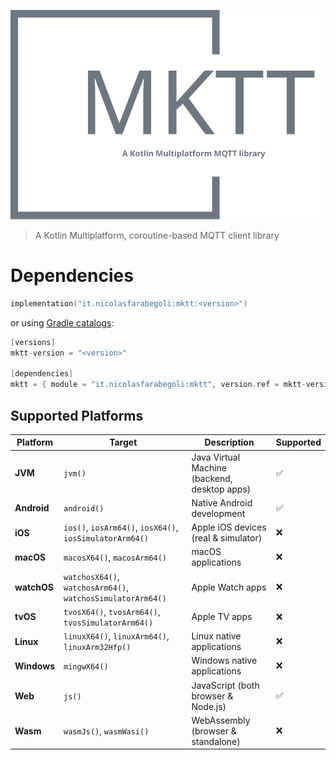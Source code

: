 <p align="center">
    <img alt="MKTT logo" src="mktt-logo.svg">
</p>

> A Kotlin Multiplatform, coroutine-based MQTT client library

# Dependencies

```kotlin
implementation("it.nicolasfarabegoli:mktt:<version>")
```

or using [Gradle catalogs](https://docs.gradle.org/current/userguide/version_catalogs.html):

```kotlin
[versions]
mktt-version = "<version>"

[dependencies]
mktt = { module = "it.nicolasfarabegoli:mktt", version.ref = mktt-version }
```

## Supported Platforms

| Platform    | Target                                                      | Description                                  | Supported          |
|-------------|-------------------------------------------------------------|----------------------------------------------|--------------------|
| **JVM**     | `jvm()`                                                     | Java Virtual Machine (backend, desktop apps) | :white_check_mark: |
| **Android** | `android()`                                                 | Native Android development                   | :white_check_mark: |
| **iOS**     | `ios()`, `iosArm64()`, `iosX64()`, `iosSimulatorArm64()`    | Apple iOS devices (real & simulator)         | :x:                |
| **macOS**   | `macosX64()`, `macosArm64()`                                | macOS applications                           | :x:                |
| **watchOS** | `watchosX64()`, `watchosArm64()`, `watchosSimulatorArm64()` | Apple Watch apps                             | :x:                |
| **tvOS**    | `tvosX64()`, `tvosArm64()`, `tvosSimulatorArm64()`          | Apple TV apps                                | :x:                |
| **Linux**   | `linuxX64()`, `linuxArm64()`, `linuxArm32Hfp()`             | Linux native applications                    | :x:                |
| **Windows** | `mingwX64()`                                                | Windows native applications                  | :x:                |
| **Web**     | `js()`                                                      | JavaScript (both browser & Node.js)          | :white_check_mark: |
| **Wasm**    | `wasmJs()`, `wasmWasi()`                                    | WebAssembly (browser & standalone)           | :x:                |
